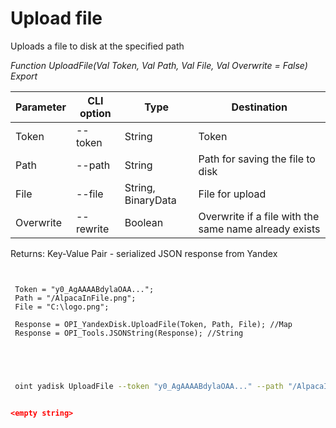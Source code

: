 ﻿---
sidebar_position: 10
---

# Upload file
 Uploads a file to disk at the specified path


*Function UploadFile(Val Token, Val Path, Val File, Val Overwrite = False) Export*

 | Parameter | CLI option | Type | Destination |
 |-|-|-|-|
 | Token | --token | String | Token |
 | Path | --path | String | Path for saving the file to disk |
 | File | --file | String, BinaryData | File for upload |
 | Overwrite | --rewrite | Boolean | Overwrite if a file with the same name already exists |

 
 Returns: Key-Value Pair - serialized JSON response from Yandex 

```bsl title="Code example"
	
 
 Token = "y0_AgAAAABdylaOAA...";
 Path = "/AlpacaInFile.png";
 File = "C:\logo.png";
 
 Response = OPI_YandexDisk.UploadFile(Token, Path, File); //Map
 Response = OPI_Tools.JSONString(Response); //String
 
 
	
```

```sh title="CLI command example"
 
 oint yadisk UploadFile --token "y0_AgAAAABdylaOAA..." --path "/AlpacaInFile.png" --file "C:\logo.png" --rewrite %rewrite%


```


```json title="Result"

<empty string>

```
